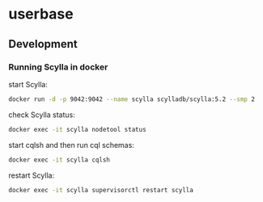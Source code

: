# userbase

## Development

### Running Scylla in docker

start Scylla:
```bash
docker run -d -p 9042:9042 --name scylla scylladb/scylla:5.2 --smp 2
```

check Scylla status:
```bash
docker exec -it scylla nodetool status
```

start cqlsh and then run cql schemas:
```bash
docker exec -it scylla cqlsh
```

restart Scylla:
```bash
docker exec -it scylla supervisorctl restart scylla
```